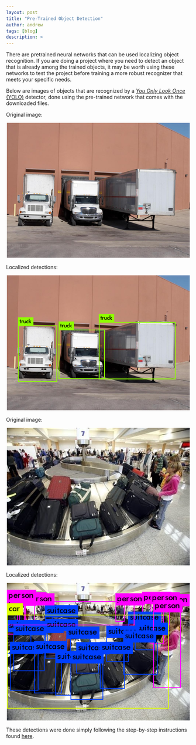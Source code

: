 ```yaml
---
layout: post
title: "Pre-Trained Object Detection"
author: andrew
tags: [blog]
description: >
---
```


There are pretrained neural networks that can be used localizing object recognition.  If you are doing a project where you need to detect an object that is already among the trained objects, it may be worth using these networks to test the project before training a more robust recognizer that meets your specific needs.

Below are images of objects that are recognized by a [*You Only Look Once* (YOLO)](https://pjreddie.com/darknet/yolo/) detector, done using the pre-trained network that comes with the downloaded files.

Original image:

<p align="center">
<img src="/public/img/trucks.jpg?raw=true" alt="Field" style="width:500px"/>
</p>

Localized detections:

<p align="center">
<img src="/public/img/predictions_trucks.png?raw=true" alt="Field" style="width:500px"/>
</p>



Original image:

<p align="center">
<img src="/public/img/bags.jpg?raw=true" alt="Field" style="width:500px"/>
</p>

Localized detections:

<p align="center">
<img src="/public/img/predictions_bags.png?raw=true" alt="Field" style="width:500px"/>
</p>

These detections were done simply following the step-by-step instructions found [here](https://pjreddie.com/darknet/yolo/).
